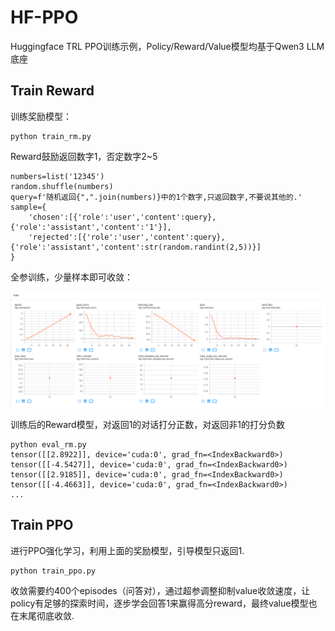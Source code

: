 # HF-PPO

Huggingface TRL PPO训练示例，Policy/Reward/Value模型均基于Qwen3 LLM底座

## Train Reward

训练奖励模型：
```
python train_rm.py
```

Reward鼓励返回数字1，否定数字2~5
```
numbers=list('12345')
random.shuffle(numbers)
query=f'随机返回{",".join(numbers)}中的1个数字,只返回数字,不要说其他的.'
sample={
    'chosen':[{'role':'user','content':query},{'role':'assistant','content':'1'}],
    'rejected':[{'role':'user','content':query},{'role':'assistant','content':str(random.randint(2,5))}]
}
```

全参训练，少量样本即可收敛：

![rm](./rm.png)


训练后的Reward模型，对返回1的对话打分正数，对返回非1的打分负数

```
python eval_rm.py
tensor([[2.8922]], device='cuda:0', grad_fn=<IndexBackward0>) tensor([[-4.5427]], device='cuda:0', grad_fn=<IndexBackward0>)
tensor([[2.9185]], device='cuda:0', grad_fn=<IndexBackward0>) tensor([[-4.4663]], device='cuda:0', grad_fn=<IndexBackward0>)
...
```


## Train PPO

进行PPO强化学习，利用上面的奖励模型，引导模型只返回1.

```
python train_ppo.py
```

收敛需要约400个episodes（问答对），通过超参调整抑制value收敛速度，让policy有足够的探索时间，逐步学会回答1来赢得高分reward，最终value模型也在末尾彻底收敛.

